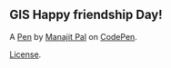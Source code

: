 GIS Happy friendship Day!
-------------------------


A [Pen](https://codepen.io/ManajitPal/pen/VBBzEZ) by [Manajit Pal](https://codepen.io/ManajitPal) on [CodePen](https://codepen.io).

[License](https://codepen.io/ManajitPal/pen/VBBzEZ/license).